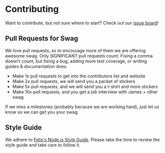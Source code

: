 Contributing
============

Want to contribute, but not sure where to start? Check out our [issue
board](http://waffle.io/storj/bridge-gui)!

Pull Requests for Swag
----------------------
We love pull requests, so to encourage more of them we are offering
awesome swag. Only SIGNIFICANT pull requests count. Fixing a comma
doesn’t count, but fixing a bug, adding more test coverage, or writing
guides & documentation does.

- Make 1x pull requests to get into the contributors list and website
- Make 2x pull requests, we will send you a packet of stickers
- Make 5x pull requests, and we will send you a t-shirt and more stickers
- Make 10x pull requests, and you get a job interview with James + other swag

If we miss a milestones (probably because we are working hard), just let
us know so we can get you your swag. 

Style Guide
-----------
We adhere to
[Felix's Node.js Style Guide](https://github.com/felixge/node-style-guide).
Please take the time to review the style guide and take care to follow it.
